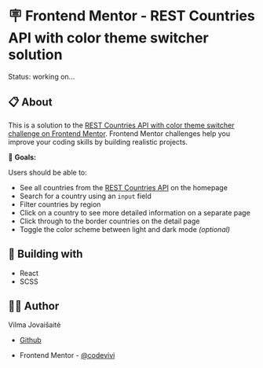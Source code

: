 # 🪧 Frontend Mentor - REST Countries API with color theme switcher solution

<!-- ![alt app screenshot](./assets/images/screenshot.png) -->

Status: working on...

## 📋 About

This is a solution to the [REST Countries API with color theme switcher challenge on Frontend Mentor](https://www.frontendmentor.io/challenges/rest-countries-api-with-color-theme-switcher-5cacc469fec04111f7b848ca). Frontend Mentor challenges help you improve your coding skills by building realistic projects.

<!-- 🌐 **Site published at**: [https://codevivi.github.io/rest-countries-api-with-color-theme-switcher](https://codevivi.github.io/rest-countries-api-with-color-theme-switcher) -->

<!-- **Solution URL**:  -->

🎯 **Goals:**

Users should be able to:

- See all countries from the [REST Countries API](https://restcountries.com) on the homepage
- Search for a country using an `input` field
- Filter countries by region
- Click on a country to see more detailed information on a separate page
- Click through to the border countries on the detail page
- Toggle the color scheme between light and dark mode _(optional)_

## 🧰 Building with

- React
- SCSS

## 👩‍💻 Author

Vilma Jovaišaitė

- [Github](https://github.com/codevivi)

- Frontend Mentor - [@codevivi](https://www.frontendmentor.io/profile/codevivi)

